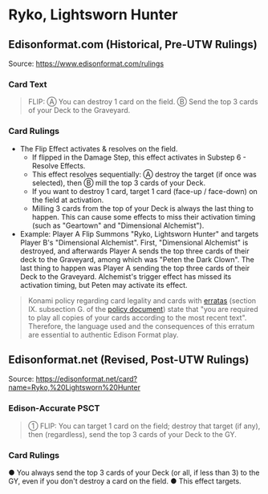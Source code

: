 # Ryko, Lightsworn Hunter

## Edisonformat.com (Historical, Pre-UTW Rulings)

Source: https://www.edisonformat.com/rulings

### Card Text

> FLIP: Ⓐ You can destroy 1 card on the field. Ⓑ Send the top 3 cards of your Deck to the Graveyard.

### Card Rulings

*   The Flip Effect activates & resolves on the field.
    *   If flipped in the Damage Step, this effect activates in Substep 6 - Resolve Effects.
    *   This effect resolves sequentially: Ⓐ destroy the target (if once was selected), then Ⓑ mill the top 3 cards of your Deck.
    *   If you want to destroy 1 card, target 1 card (face-up / face-down) on the field at activation.
    *   Milling 3 cards from the top of your Deck is always the last thing to happen. This can cause some effects to miss their activation timing (such as "Geartown" and "Dimensional Alchemist").
*   Example: Player A Flip Summons "Ryko, Lightsworn Hunter" and targets Player B's "Dimensional Alchemist". First, "Dimensional Alchemist" is destroyed, and afterwards Player A sends the top three cards of their deck to the Graveyard, among which was "Peten the Dark Clown". The last thing to happen was Player A sending the top three cards of their Deck to the Graveyard. Alchemist's trigger effect has missed its activation timing, but Peten may activate its effect.

> Konami policy regarding card legality and cards with [erratas](https://yugipedia.com/wiki/Errata) (section IX. subsection G. of the [policy document](https://img.yugioh-card.com/en/gameplay/penalty_guide/YGOTCG_Policy_v_2_1.pdf)) state that "you are required to play all copies of your cards according to the most recent text". Therefore, the language used and the consequences of this erratum are essential to authentic Edison Format play.

## Edisonformat.net (Revised, Post-UTW Rulings)

Source: https://edisonformat.net/card?name=Ryko,%20Lightsworn%20Hunter

### Edison-Accurate PSCT

> ① FLIP: You can target 1 card on the field; destroy that target (if any), then (regardless), send the top 3 cards of your Deck to the GY.

### Card Rulings

● You always send the top 3 cards of your Deck (or all, if less than 3) to the GY, even if you don't destroy a card on the field.
● This effect targets.
            